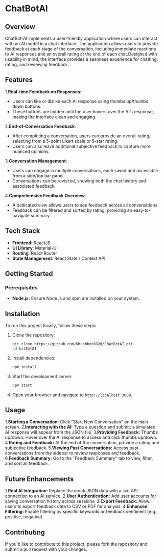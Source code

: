 # ChatBotAI

## Overview

ChatBot-AI implements a user-friendly application where users can interact with an AI model in a chat interface. The application allows users to provide feedback at each stage of the conversation, including immediate reactions to AI responses and an overall rating at the end of each chat.Designed with usability in mind, the interface provides a seamless experience for chatting, rating, and reviewing feedback.

## Features
1.**Real-time Feedback on Responses:**<br>
 - Users can like or dislike each AI response using thumbs up/thumbs down buttons.<br>
 - These buttons are hidden until the user hovers over the AI’s response, making the interface clean and engaging.

2.**End-of-Conversation Feedback**:<br>
 - After completing a conversation, users can provide an overall rating, selecting from a 5-point Likert scale or 5-star rating.<br>
 - Users can also leave additional subjective feedback to capture more nuanced opinions.

3.**Conversation Management**:<br>
 - Users can engage in multiple conversations, each saved and accessible from a side/top bar panel.<br>
 - Conversations can be revisited, showing both the chat history and associated feedback.<br>

4.**Comprehensive Feedback Overview**:<br>
 - A dedicated view allows users to see feedback across all conversations.<br>
 - Feedback can be filtered and sorted by rating, providing an easy-to-navigate summary.

## Tech Stack

- **Frontend**: ReactJS
- **UI Library**: Material-UI
- **Routing**: React Router
- **State Management**: React State / Context API

## Getting Started
### Prerequisites
- **Node.js:** Ensure Node.js and npm are installed on your system.

## Installation

To run this project locally, follow these steps:

1. Clone the repository:

   ```bash
   git clone https://github.com/Khushboo0820/ChatBotAI.git
   cd hatBotAI
   ```

2. Install dependencies:

   ```bash
   npm install
   ```

3. Start the development server:

   ```bash
   npm start
   ```

4. Open your browser and navigate to `http://localhost:3000`.

## Usage

1.**Starting a Conversation**: Click "Start New Conversation" on the main screen.
2.**Interacting with the AI:** Type a question and submit; a simulated AI response will appear from the JSON file.
3.**Providing Feedback:** Thumbs up/down: Hover over the AI response to access and click thumbs up/down.
4.**Rating and Feedback:** At the end of the conversation, provide a rating and subjective feedback.
5.**Viewing Past Conversations:** Access past conversations from the sidebar to review responses and feedback.
6.**Feedback Summary:** Go to the "Feedback Summary" tab to view, filter, and sort all feedback.

## Future Enhancements

1.**Real AI Integration:** Replace the mock JSON data with a live API connection to an AI service.
2.**User Authentication:** Add user accounts for saving conversation history across sessions.
3.**Export Feedback:** Allow users to export feedback data to CSV or PDF for analysis.
4.**Enhanced Filtering:** Enable filtering by specific keywords or feedback sentiment (e.g., positive, negative).

## Contributing
If you'd like to contribute to this project, please fork the repository and submit a pull request with your changes.
